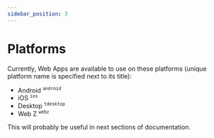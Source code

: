 ```yaml
---
sidebar_position: 3
---
```


# Platforms

Currently, Web Apps are available to use on these platforms (unique
platform name is specified next to its title):

- Android <sup>`android`</sup>
- iOS <sup>`ios`</sup>
- Desktop <sup>`tdesktop`</sup>
- Web Z <sup>`webz`</sup>

This will probably be useful in next sections of documentation.